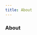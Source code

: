 ```yaml
---
title: About
---
```


<div class="text-center">
  <!-- You can use Vue components inside markdown -->
  <carbon-dicom-overlay class="text-4xl -mb-6 m-auto" />
  <h3>About</h3>
</div>

<ReadMe />

<script lang="ts" setup>
import ReadMe from '~/../README.md'
</script>
